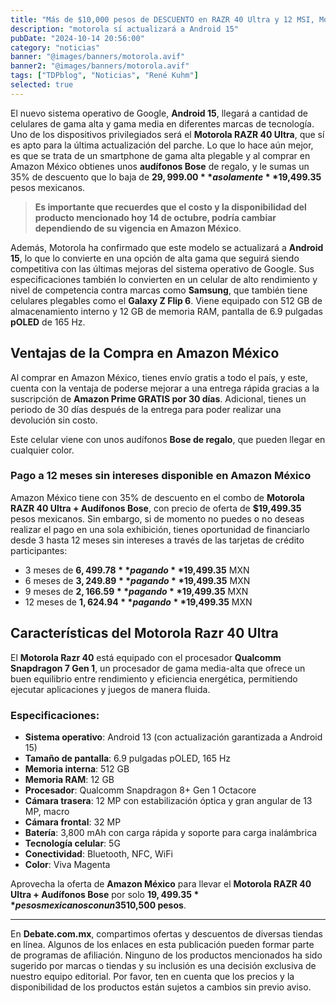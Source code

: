 ```yaml
---
title: "Más de $10,000 pesos de DESCUENTO en RAZR 40 Ultra y 12 MSI, Motorola sí actualizará a Android 15"
description: "motorola sí actualizará a Android 15"
pubDate: "2024-10-14 20:56:00"
category: "noticias"
banner: "@images/banners/motorola.avif"
banner2: "@images/banners/motorola.avif"
tags: ["TDPblog", "Noticias", "René Kuhm"]
selected: true
---
```


El nuevo sistema operativo de Google, **Android 15**, llegará a cantidad de celulares de gama alta y gama media en diferentes marcas de tecnología. Uno de los dispositivos privilegiados será el **Motorola RAZR 40 Ultra**, que sí es apto para la última actualización del parche. Lo que lo hace aún mejor, es que se trata de un smartphone de gama alta plegable y al comprar en Amazon México obtienes unos **audífonos Bose** de regalo, y le sumas un 35% de descuento que lo baja de **$29,999.00** a solamente **$19,499.35** pesos mexicanos.

> **Es importante que recuerdes que el costo y la disponibilidad del producto mencionado hoy 14 de octubre, podría cambiar dependiendo de su vigencia en Amazon México**.

Además, Motorola ha confirmado que este modelo se actualizará a **Android 15**, lo que lo convierte en una opción de alta gama que seguirá siendo competitiva con las últimas mejoras del sistema operativo de Google. Sus especificaciones también lo convierten en un celular de alto rendimiento y nivel de competencia contra marcas como **Samsung**, que también tiene celulares plegables como el **Galaxy Z Flip 6**. Viene equipado con 512 GB de almacenamiento interno y 12 GB de memoria RAM, pantalla de 6.9 pulgadas **pOLED** de 165 Hz.

## Ventajas de la Compra en Amazon México

Al comprar en Amazon México, tienes envío gratis a todo el país, y este, cuenta con la ventaja de poderse mejorar a una entrega rápida gracias a la suscripción de **Amazon Prime GRATIS por 30 días**. Adicional, tienes un periodo de 30 días después de la entrega para poder realizar una devolución sin costo.

Este celular viene con unos audífonos **Bose de regalo**, que pueden llegar en cualquier color.

### Pago a 12 meses sin intereses disponible en Amazon México

Amazon México tiene con 35% de descuento en el combo de **Motorola RAZR 40 Ultra + Audífonos Bose**, con precio de oferta de **$19,499.35** pesos mexicanos. Sin embargo, si de momento no puedes o no deseas realizar el pago en una sola exhibición, tienes oportunidad de financiarlo desde 3 hasta 12 meses sin intereses a través de las tarjetas de crédito participantes:

-   3 meses de **$6,499.78** pagando **$19,499.35** MXN
-   6 meses de **$3,249.89** pagando **$19,499.35** MXN
-   9 meses de **$2,166.59** pagando **$19,499.35** MXN
-   12 meses de **$1,624.94** pagando **$19,499.35** MXN

## Características del Motorola Razr 40 Ultra

El **Motorola Razr 40** está equipado con el procesador **Qualcomm Snapdragon 7 Gen 1**, un procesador de gama media-alta que ofrece un buen equilibrio entre rendimiento y eficiencia energética, permitiendo ejecutar aplicaciones y juegos de manera fluida.

### Especificaciones:

-   **Sistema operativo**: Android 13 (con actualización garantizada a Android 15)
-   **Tamaño de pantalla**: 6.9 pulgadas pOLED, 165 Hz
-   **Memoria interna**: 512 GB
-   **Memoria RAM**: 12 GB
-   **Procesador**: Qualcomm Snapdragon 8+ Gen 1 Octacore
-   **Cámara trasera**: 12 MP con estabilización óptica y gran angular de 13 MP, macro
-   **Cámara frontal**: 32 MP
-   **Batería**: 3,800 mAh con carga rápida y soporte para carga inalámbrica
-   **Tecnología celular**: 5G
-   **Conectividad**: Bluetooth, NFC, WiFi
-   **Color**: Viva Magenta

Aprovecha la oferta de **Amazon México** para llevar el **Motorola RAZR 40 Ultra + Audífonos Bose** por solo **$19,499.35** pesos mexicanos con un 35% de descuento que te permite un ahorro de **$10,500 pesos**.

---

En **Debate.com.mx**, compartimos ofertas y descuentos de diversas tiendas en línea. Algunos de los enlaces en esta publicación pueden formar parte de programas de afiliación. Ninguno de los productos mencionados ha sido sugerido por marcas o tiendas y su inclusión es una decisión exclusiva de nuestro equipo editorial. Por favor, ten en cuenta que los precios y la disponibilidad de los productos están sujetos a cambios sin previo aviso.

